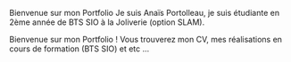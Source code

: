 Bienvenue sur mon Portfolio 
Je suis Anaïs Portolleau, je suis étudiante en 2ème année de BTS SIO à la Joliverie (option SLAM). 

Bienvenue sur mon Portfolio ! Vous trouverez mon CV, mes réalisations en cours de formation (BTS SIO) et etc ... 
